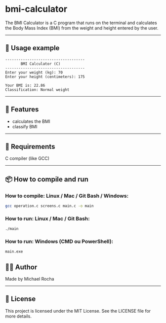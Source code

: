 # bmi-calculator
The BMI Calculator is a C program that runs on the terminal and calculates the Body Mass Index (BMI) from the weight and height entered by the user.

---

## 📘 Usage example
```
------------------------------------
       BMI Calculator (C)
------------------------------------
Enter your weight (kg): 70
Enter your height (centimeters): 175

Your BMI is: 22.86
Classification: Normal weight
```

---

## 🔖 Features

- calculates the BMI
- classify BMI

---

## 📌 Requirements
C compiler (like GCC)

---
## 📦 How to compile and run

### How to compile: Linux / Mac / Git Bash / Windows:
```bash
gcc operation.c screens.c main.c -o main
```

### How to run: Linux / Mac / Git Bash:
```bash
./main
```

### How to run: Windows (CMD ou PowerShell):
```cmd
main.exe
```


## 👨‍💻 Author
Made by Michael Rocha

---

## 📄 License
This project is licensed under the MIT License. See the LICENSE file for more details.